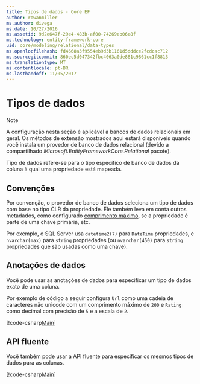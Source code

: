```yaml
---
title: Tipos de dados - Core EF
author: rowanmiller
ms.author: divega
ms.date: 10/27/2016
ms.assetid: 9d2e647f-29e4-483b-af00-74269eb06e8f
ms.technology: entity-framework-core
uid: core/modeling/relational/data-types
ms.openlocfilehash: fd4668a3f9554eb9d3b1161d5dddce2fcdcac712
ms.sourcegitcommit: 860ec5d047342fbc4063a0de881c9861cc1f8813
ms.translationtype: MT
ms.contentlocale: pt-BR
ms.lasthandoff: 11/05/2017
---
```

# <a name="data-types"></a>Tipos de dados

> [!NOTE]  
> A configuração nesta seção é aplicável a bancos de dados relacionais em geral. Os métodos de extensão mostrados aqui estará disponíveis quando você instala um provedor de banco de dados relacional (devido a compartilhado *Microsoft.EntityFrameworkCore.Relational* pacote).

Tipo de dados refere-se para o tipo específico de banco de dados da coluna à qual uma propriedade está mapeada.

## <a name="conventions"></a>Convenções

Por convenção, o provedor de banco de dados seleciona um tipo de dados com base no tipo CLR da propriedade. Ele também leva em conta outros metadados, como configurado [comprimento máximo](../max-length.md), se a propriedade é parte de uma chave primária, etc.

Por exemplo, o SQL Server usa `datetime2(7)` para `DateTime` propriedades, e `nvarchar(max)` para `string` propriedades (ou `nvarchar(450)` para `string` propriedades que são usadas como uma chave).

## <a name="data-annotations"></a>Anotações de dados

Você pode usar as anotações de dados para especificar um tipo de dados exato de uma coluna.

Por exemplo de código a seguir configura `Url` como uma cadeia de caracteres não unicode com um comprimento máximo de `200` e `Rating` como decimal com precisão de `5` e a escala de `2`.

[!code-csharp[Main](../../../../samples/core/Modeling/DataAnnotations/Samples/Relational/DataType.cs?name=Entities&highlight=4,6)]

## <a name="fluent-api"></a>API fluente

Você também pode usar a API fluente para especificar os mesmos tipos de dados para as colunas.

[!code-csharp[Main](../../../../samples/core/Modeling/FluentAPI/Samples/Relational/DataType.cs?name=Model&highlight=9-10)]
